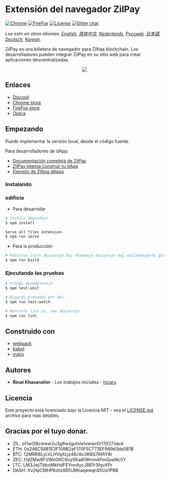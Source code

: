 # Extensión del navegador ZilPay

[![Chrome](https://img.shields.io/chrome-web-store/v/klnaejjgbibmhlephnhpmaofohgkpgkd)](https://chrome.google.com/webstore/detail/zilpay/klnaejjgbibmhlephnhpmaofohgkpgkd?utm_source=chrome-ntp-icon)
[![FireFox](https://img.shields.io/amo/v/zilpay)](https://addons.mozilla.org/en-GB/firefox/addon/zilpay/)
[![License](https://img.shields.io/badge/License-MIT-blue.svg)](https://github.com/Zilliqa/scilla/blob/master/LICENSE)
[![Gitter chat](http://img.shields.io/badge/chat-on%20gitter-077a8f.svg)](https://gitter.im/Zilliqa/General)

*Lee esto en otros idiomas: [English](README.md), [简体中文](README_ZH-CN.md), [Nederlands](README_NL.md), [Русский](README_RU.md), [日本語](README_JP.md), [Deutsch](README_DE.md), [Korean](README_KR.md).*

ZilPay es una billetera de navegador para Zilliqa blockchain. Los desarrolladores pueden integrar ZilPay en su sitio web para crear aplicaciones descentralizadas.

<p align="center">
  <a href="https://zilpay.xyz"><img src="https://github.com/lich666dead/zil-pay/blob/master/imgs/preview.png"></a>
</p>

## Enlaces
+ [Discord](https://discordapp.com/channels/370992535725932544/636917110089580544)
+ [Chrome store](https://chrome.google.com/webstore/detail/zilpay/klnaejjgbibmhlephnhpmaofohgkpgkd?utm_source=chrome-ntp-icon)
+ [FireFox store](https://addons.mozilla.org/en-GB/firefox/addon/zilpay/)
+ [Opera](https://chrome.google.com/webstore/detail/zilpay/klnaejjgbibmhlephnhpmaofohgkpgkd?utm_source=chrome-ntp-icon)

## Empezando
Puede implementar la versión local, desde el código fuente.

Para desarrolladores de dApp:
+ [Documentación completa de ZilPay](https://zilpay.xyz/Documentation/)
+ [ZilPay intenta construir tu dApp](https://medium.com/coinmonks/test-and-develop-dapps-on-zilliqa-with-zilpay-52b165f118bf?source=friends_link&sk=2a60070ddac60677ec36b1234c60222a)
+ [Ejemplo de Zilliqa dApps](https://github.com/lich666dead/zilliqa-dApps)

### Instalando

### edificio

* Para desarrollar
```bash
# Instalu dependojn
$ npm install

Serve all files extension.
$ npm run serve
```

* Para la producción:
```bash
# Konstruu ĉiujn dosierojn kaj etendajn dosierojn kaj optimumigante ĝin.
$ npm run build
```

### Ejecutando las pruebas
```bash
# aranĝu ekzemplerojn
$ npm test:unit

# Rigardi provadon por dev.
$ npm run test:watch

# Kontrolu lint ts, vue dosierojn.
$ npm run lint
```

## Construido con

* [webpack](https://github.com/webpack/webpack)
* [babel](https://github.com/babel/babel)
* [vuejs](https://github.com/vuejs)

## Autores

* **Rinat Khasanshin** - *Los trabajos iniciales* - [hicaru](https://github.com/hicaru)

## Licencia

Este proyecto está licenciado bajo la Licencia MIT - vea el [LICENSE.md](https://github.com/zilpay/zil-pay/blob/master/LICENSE) archivo para más detalles.

Gracias por el tuyo donar.
------

- ZIL: zil1wl38cwww2u3g8wzgutxlxtxwwc0rf7jf27zace
- ETH: 0x246C5881E3F109B2aF170F5C773EF969d3da581B
- BTC: 12MRR8LyLVLHVqXcjz46c9o3KBS76fAY9r
- ZEC: t1dZMw8FVWnGKC9cyXKaiKWmmAFmQoeNc5Y
- LTC: LM3JwjTbboMkHdFEYnn4ycJB61r3fqvXPr
- DASH: Xv2tpCMHPAztd4B5UMnaqwkqnSfiUs1P8B
